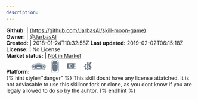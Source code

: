 ```yaml
---
description: 
---
```



**Github:** | (https://github.com/JarbasAl/skill-moon-game)  
**Owner:** | [@JarbasAl](https://github.com/JarbasAl)  
**Created:** | 2018-01-24T10:32:58Z  **Last updated:** 2019-02-02T06:15:18Z  
**License:** | No License  
**Market status:** | [Not in Market](https://market.mycroft.ai/skill/)  
**Platform:**   ![](.gitbook/assets/mark-1-icon.png)  ![](.gitbook/assets/mark-2-icon.png)  ![](.gitbook/assets/picroft-icon.png)  ![](.gitbook/assets/kde.png)   
{% hint style="danger" %}
This skill dosnt have any license attatched. It is not adviasable to use this skillnor fork or clone, as you dont know if you are legaly allowed to do so by the auhtor.
{% endhint %}
